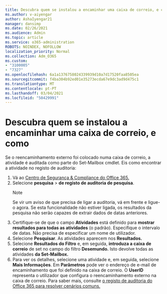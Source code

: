 ```yaml
---
title: Descubra quem se instalou a encaminhar uma caixa de correio, e como
ms.author: v-aiyengar
author: AshaIyengar21
manager: dansimp
ms.date: 02/26/2021
ms.audience: Admin
ms.topic: article
ms.service: o365-administration
ROBOTS: NOINDEX, NOFOLLOW
localization_priority: Normal
ms.collection: Adm_O365
ms.custom:
- "3100005"
- "7327"
ms.openlocfilehash: 6a1a1376758024339939d10a7d17520faa8505ea
ms.sourcegitcommit: f4ba304b92ed01e35273ecda67e9dc3ad9d475c1
ms.translationtype: MT
ms.contentlocale: pt-PT
ms.lasthandoff: 03/04/2021
ms.locfileid: "50429991"
---
```

# <a name="find-out-who-set-up-forwarding-on-a-mailbox-and-how"></a>Descubra quem se instalou a encaminhar uma caixa de correio, e como

Se o reencaminhamento externo foi colocado numa caixa de correio, a atividade é auditada como parte do Set-Mailbox cmdlet. Eis como encontrar a atividade no registo de auditoria:

1. Vá ao [Centro de Segurança & Compliance do Office 365.](https://go.microsoft.com/fwlink/p/?linkid=2077143)
1. Selecione **pesquisa** >  **de registo de auditoria de pesquisa**.
    > [!NOTE]
    > Se vir um aviso de que precisa de ligar a auditoria, vá em frente e ligue-o agora. Se esta funcionalidade não estiver ligada, os resultados da pesquisa não serão capazes de extrair dados de datas anteriores.
1. Certifique-se de que o campo **Atividades** está definido para **mostrar resultados para todas as atividades** (o padrão). Especifique o intervalo de datas. Não precisa de especificar um nome de utilizador.
1. Selecione **Pesquisar**. As atividades aparecem nos **Resultados.**
1. Selecione **Resultados do Filtro** e, em seguida, **introduza a caixa de correio** de set no campo do filtro **Desemundo.** Isto devolve todas as atividades **da Set-Mailbox.**
1. Para ver os detalhes, selecione uma atividade e, em seguida, selecione **Mais Informações**. Em **Parâmetros** pode ver o endereço de e-mail de encaminhamento que foi definido na caixa de correio. O **UserID** representa o utilizador que configura o reencaminhamento externo na caixa de correio.
Para saber mais, consulte [o registo de auditoria do Office 365 para resolver cenários comuns.](https://go.microsoft.com/fwlink/?linkid=2103944)